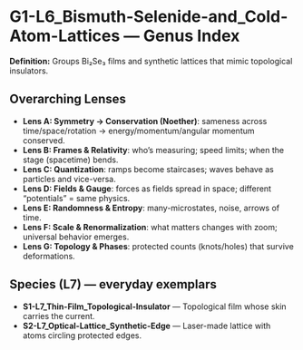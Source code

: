 # G1-L6_Bismuth-Selenide-and_Cold-Atom-Lattices — Genus Index
**Definition:** Groups Bi₂Se₃ films and synthetic lattices that mimic topological insulators.

## Overarching Lenses

- **Lens A: Symmetry -> Conservation (Noether)**: sameness across time/space/rotation → energy/momentum/angular momentum conserved.
- **Lens B: Frames & Relativity**: who’s measuring; speed limits; when the stage (spacetime) bends.
- **Lens C: Quantization**: ramps become staircases; waves behave as particles and vice-versa.
- **Lens D: Fields & Gauge**: forces as fields spread in space; different “potentials” = same physics.
- **Lens E: Randomness & Entropy**: many-microstates, noise, arrows of time.
- **Lens F: Scale & Renormalization**: what matters changes with zoom; universal behavior emerges.
- **Lens G: Topology & Phases**: protected counts (knots/holes) that survive deformations.

## Species (L7) — everyday exemplars
- **S1-L7_Thin-Film_Topological-Insulator** — Topological film whose skin carries the current.
- **S2-L7_Optical-Lattice_Synthetic-Edge** — Laser-made lattice with atoms circling protected edges.
